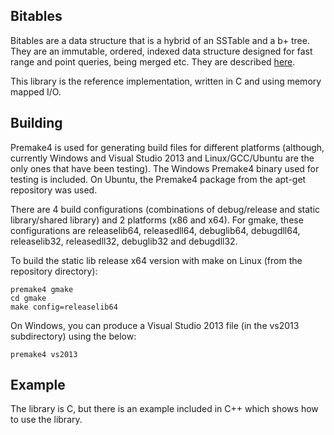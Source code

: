 ## Bitables ##

Bitables are a data structure that is a hybrid of an SSTable and a b+ tree. They are an immutable, ordered, indexed data structure designed for fast range and point queries, being merged etc. They are described [here](http://conorstokes.github.io/data%20structures/2015/01/01/introducing-bitables/).

This library is the reference implementation, written in C and using memory mapped I/O. 

## Building ##

Premake4 is used for generating build files for different platforms (although, currently Windows and Visual Studio 2013 and Linux/GCC/Ubuntu are the only ones that have been testing). The Windows Premake4 binary used for testing is included. On Ubuntu, the Premake4 package from the apt-get repository was used.

There are 4 build configurations (combinations of debug/release and static library/shared library) and 2 platforms (x86 and x64). For gmake, these configurations are releaselib64, releasedll64, debuglib64, debugdll64, releaselib32, releasedll32, debuglib32 and debugdll32.

To build the static lib release x64 version with make on Linux (from the repository directory):

	premake4 gmake
	cd gmake
	make config=releaselib64

On Windows, you can produce a Visual Studio 2013 file (in the vs2013 subdirectory) using the below:

	premake4 vs2013

## Example ##

The library is C, but there is an example included in C++ which shows how to use the library.